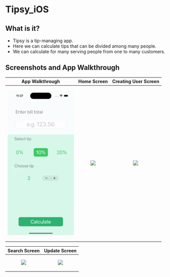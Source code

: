 # Tipsy_iOS

## What is it?
- Tipsy is a tip-managing app.
- Here we can calculate tips that can be divided among many people.
- We can calculate for many serving people from one to many customers. 

## Screenshots and App Walkthrough

| App Walkthrough | Home Screen | Creating User Screen |
| --- | --- | --- |
| <p align="center"><img src="Screenshots and App Walkthrough/Tipsy.gif" height="450"/></p> | <p align="center"><img src="Screenshots and App Walkthrough/All User.png" height="450"/></p> | <p align="center"><img src="Screenshots and App Walkthrough/Create User.png" height="450"/></p> |

| Search Screen | Update Screen |
| --- | --- |
| <p align="center"><img src="Screenshots and App Walkthrough/Searched User.png" height="450"/></p> | <p align="center"><img src="Screenshots and App Walkthrough/Update User.png" height="450"/></p> |

